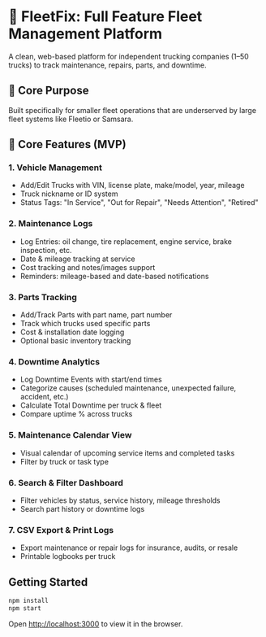 # 🚚 FleetFix: Full Feature Fleet Management Platform

A clean, web-based platform for independent trucking companies (1–50 trucks) to track maintenance, repairs, parts, and downtime.

## 🔑 Core Purpose
Built specifically for smaller fleet operations that are underserved by large fleet systems like Fleetio or Samsara.

## 🧱 Core Features (MVP)

### 1. Vehicle Management
- Add/Edit Trucks with VIN, license plate, make/model, year, mileage
- Truck nickname or ID system
- Status Tags: "In Service", "Out for Repair", "Needs Attention", "Retired"

### 2. Maintenance Logs
- Log Entries: oil change, tire replacement, engine service, brake inspection, etc.
- Date & mileage tracking at service
- Cost tracking and notes/images support
- Reminders: mileage-based and date-based notifications

### 3. Parts Tracking
- Add/Track Parts with part name, part number
- Track which trucks used specific parts
- Cost & installation date logging
- Optional basic inventory tracking

### 4. Downtime Analytics
- Log Downtime Events with start/end times
- Categorize causes (scheduled maintenance, unexpected failure, accident, etc.)
- Calculate Total Downtime per truck & fleet
- Compare uptime % across trucks

### 5. Maintenance Calendar View
- Visual calendar of upcoming service items and completed tasks
- Filter by truck or task type

### 6. Search & Filter Dashboard
- Filter vehicles by status, service history, mileage thresholds
- Search part history or downtime logs

### 7. CSV Export & Print Logs
- Export maintenance or repair logs for insurance, audits, or resale
- Printable logbooks per truck


## Getting Started

```bash
npm install
npm start
```

Open [http://localhost:3000](http://localhost:3000) to view it in the browser.


